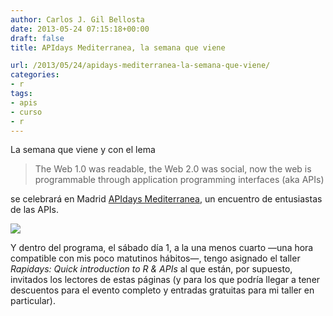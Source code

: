 ```yaml
---
author: Carlos J. Gil Bellosta
date: 2013-05-24 07:15:18+00:00
draft: false
title: APIdays Mediterranea, la semana que viene

url: /2013/05/24/apidays-mediterranea-la-semana-que-viene/
categories:
- r
tags:
- apis
- curso
- r
---
```


La semana que viene y con el lema

>The Web 1.0 was readable, the Web 2.0 was social, now the web is programmable through application programming interfaces (aka APIs)

se celebrará en Madrid [APIdays Mediterranea](http://mediterranea.apidays.io/), un encuentro de entusiastas de las APIs.

[![](/wp-uploads/2013/05/logo_apiday2.png)
](/wp-uploads/2013/05/logo_apiday2.png)

Y dentro del programa, el sábado día 1, a la una menos cuarto —una hora compatible con mis poco matutinos hábitos—, tengo asignado el taller _Rapidays: Quick introduction to R & APIs_ al que están, por supuesto, invitados los lectores de estas páginas (y para los que podría llegar a tener descuentos para el evento completo y entradas gratuitas para mi taller en particular).
